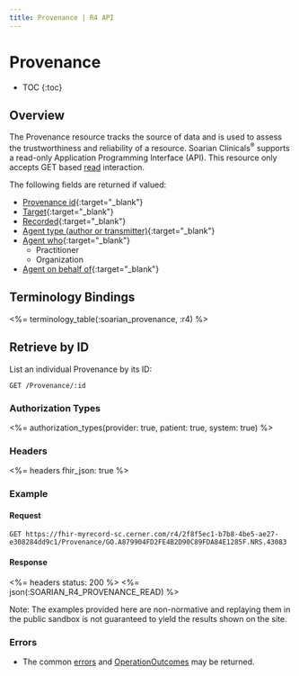 ```yaml
---
title: Provenance | R4 API
---
```


# Provenance

* TOC
{:toc}

## Overview

The Provenance resource tracks the source of data and is used to assess the trustworthiness and reliability of a resource. 
Soarian Clinicals<sup>®</sup> supports a read-only Application Programming Interface (API). This resource only accepts GET based [read] interaction.

The following fields are returned if valued:

* [Provenance id](https://hl7.org/fhir/R4/resource-definitions.html#Resource.id){:target="_blank"}
* [Target](https://hl7.org/fhir/R4/provenance-definitions.html#Provenance.target){:target="_blank"}
* [Recorded](https://hl7.org/fhir/R4/provenance-definitions.html#Provenance.recorded){:target="_blank"}
* [Agent type (author or transmitter)](https://hl7.org/fhir/R4/provenance-definitions.html#Provenance.agent.type){:target="_blank"}
* [Agent who](https://hl7.org/fhir/R4/provenance-definitions.html#Provenance.agent.who){:target="_blank"}
   * Practitioner
   * Organization
* [Agent on behalf of](https://hl7.org/fhir/R4/provenance-definitions.html#Provenance.agent.onBehalfOf){:target="_blank"}


## Terminology Bindings

<%= terminology_table(:soarian_provenance, :r4) %>

## Retrieve by ID

List an individual Provenance by its ID:

    GET /Provenance/:id

### Authorization Types

<%= authorization_types(provider: true, patient: true, system: true) %>

### Headers

<%= headers fhir_json: true %>

### Example

#### Request

    GET https://fhir-myrecord-sc.cerner.com/r4/2f8f5ec1-b7b8-4be5-ae27-e308284dd9c1/Provenance/GO.A879904FD2FE4B2D90C89FDA84E1285F.NRS.43083

#### Response

<%= headers status: 200 %>
<%= json(:SOARIAN_R4_PROVENANCE_READ) %>

Note: The examples provided here are non-normative and replaying them in the public sandbox is not guaranteed to yield the results shown on the site.

### Errors

* The common [errors] and [OperationOutcomes] may be returned.

[read]: https://www.hl7.org/fhir/http.html#read
[errors]: ../../#client-errors
[OperationOutcomes]: https://hl7.org/fhir/R4/operationoutcome.html
